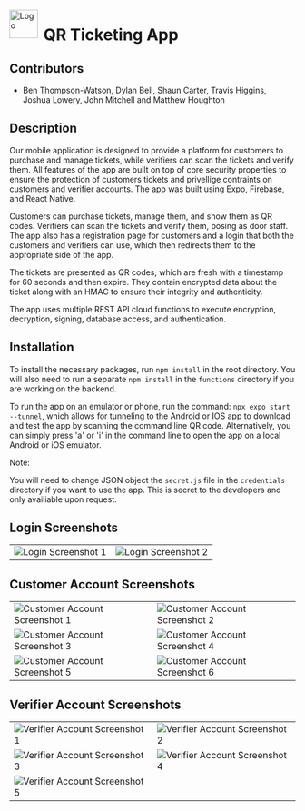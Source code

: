 <div style="display: flex; align-items: center;">
  <img src="src/assets/icon.png" alt="Logo" width="50"/>
  <h1 style="margin-left: 10px; margin-bottom: 0px">QR Ticketing App</h1>
</div>

## Contributors
- Ben Thompson-Watson, Dylan Bell, Shaun Carter, Travis Higgins, Joshua Lowery, John Mitchell and Matthew Houghton


## Description

Our mobile application is designed to provide a platform for customers to purchase and manage tickets, while verifiers can scan the tickets and verify them. All features of the app are built on top of core security properties to ensure the protection of customers tickets and privellige contraints on customers and verifier accounts. The app was built using Expo, Firebase, and React Native.

Customers can purchase tickets, manage them, and show them as QR codes. Verifiers can scan the tickets and verify them, posing as door staff. The app also has a registration page for customers and a login that both the customers and verifiers can use, which then redirects them to the appropriate side of the app.

The tickets are presented as QR codes, which are fresh with a timestamp for 60 seconds and then expire. They contain encrypted data about the ticket along with an HMAC to ensure their integrity and authenticity.

The app uses multiple REST API cloud functions to execute encryption, decryption, signing, database access, and authentication.

## Installation

To install the necessary packages, run `npm install` in the root directory. You will also need to run a separate `npm install` in the `functions` directory if you are working on the backend.

To run the app on an emulator or phone, run the command: `npx expo start --tunnel`, which allows for tunneling to the Android or IOS app to download and test the app by scanning the command line QR code. Alternatively, you can simply press 'a' or 'i' in the command line to open the app on a local Android or iOS emulator.

Note:

You will need to change JSON object the `secret.js` file in the `credentials` directory if you want to use the app. This is secret to the developers and only availiable upon request.

<h2>Login Screenshots</h2>
	<table>
		<tr>
			<td><img src="src/assets/IMG_4297_iphone13prographite_portrait.png" alt="Login Screenshot 1"></td>
			<td><img src="src/assets/IMG_4310_iphone13prographite_portrait.png" alt="Login Screenshot 2"></td>
		</tr>
	</table>

  <h2>Customer Account Screenshots</h2>
	<table>
		<tr>
			<td><img src="src/assets/IMG_4298_iphone13prographite_portrait.png" alt="Customer Account Screenshot 1"></td>
			<td><img src="src/assets/IMG_4299_iphone13prographite_portrait.png" alt="Customer Account Screenshot 2"></td>
		</tr>
		<tr>
			<td><img src="src/assets/IMG_4300_iphone13prographite_portrait.png" alt="Customer Account Screenshot 3"></td>
			<td><img src="src/assets/IMG_4301_iphone13prographite_portrait.png" alt="Customer Account Screenshot 4"></td>
		</tr>
		<tr>
			<td><img src="src/assets/IMG_4302_iphone13prographite_portrait.png" alt="Customer Account Screenshot 5"></td>
			<td><img src="src/assets/IMG_4303_iphone13prographite_portrait.png" alt="Customer Account Screenshot 6"></td>
		</tr>
	</table>

  <h2>Verifier Account Screenshots</h2>
	<table>
		<tr>
			<td><img src="src/assets/IMG_4304_iphone13prographite_portrait.png" alt="Verifier Account Screenshot 1"></td>
			<td><img src="src/assets/IMG_4305_iphone13prographite_portrait.png" alt="Verifier Account Screenshot 2"></td>
		</tr>
		<tr>
			<td><img src="src/assets/IMG_4306_iphone13prographite_portrait.png" alt="Verifier Account Screenshot 3"></td>
      <td><img src="src/assets/IMG_4308_iphone13prographite_portrait.png" alt="Verifier Account Screenshot 4"></td>
		</tr>
    <tr>
			<td><img src="src/assets/IMG_4309_iphone13prographite_portrait.png" alt="Verifier Account Screenshot 5"></td>
		</tr>
	</table>